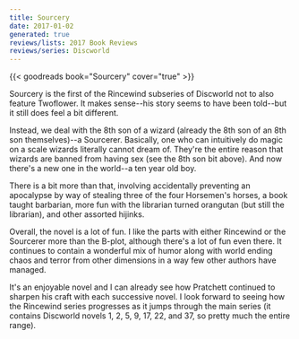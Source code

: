 ```yaml
---
title: Sourcery
date: 2017-01-02
generated: true
reviews/lists: 2017 Book Reviews
reviews/series: Discworld
---
```

{{< goodreads book="Sourcery" cover="true" >}}

Sourcery is the first of the Rincewind subseries of Discworld not to also feature Twoflower. It makes sense--his story seems to have been told--but it still does feel a bit different.  

Instead, we deal with the 8th son of a wizard (already the 8th son of an 8th son themselves)--a Sourcerer. Basically, one who can intuitively do magic on a scale wizards literally cannot dream of. They're the entire reason that wizards are banned from having sex (see the 8th son bit above). And now there's a new one in the world--a ten year old boy.  

<!--more-->

There is a bit more than that, involving accidentally preventing an apocalypse by way of stealing three of the four Horsemen's horses, a book taught barbarian, more fun with the librarian turned orangutan (but still the librarian), and other assorted hijinks.  

Overall, the novel is a lot of fun. I like the parts with either Rincewind or the Sourcerer more than the B-plot, although there's a lot of fun even there. It continues to contain a wonderful mix of humor along with world ending chaos and terror from other dimensions in a way few other authors have managed.  

It's an enjoyable novel and I can already see how Pratchett continued to sharpen his craft with each successive novel. I look forward to seeing how the Rincewind series progresses as it jumps through the main series (it contains Discworld novels 1, 2, 5, 9, 17, 22, and 37, so pretty much the entire range).


